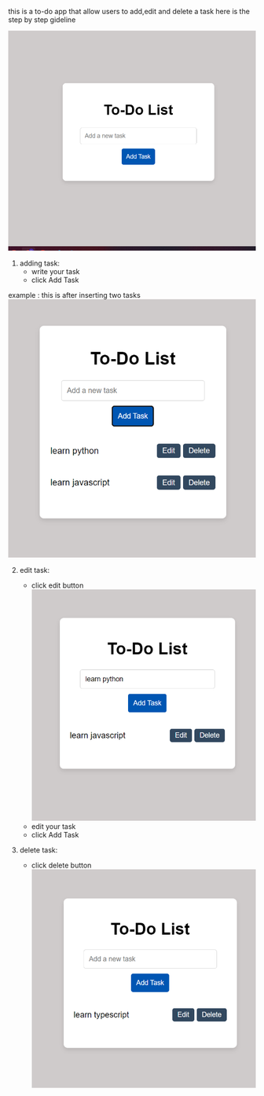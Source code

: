 this is a to-do app that allow users to add,edit and delete a task
here is the step by step gideline

![alt text](image.png)
1) adding task: 
     - write your task 
     - click Add Task

example :
this is after inserting two tasks
![alt text](image-1.png)


2) edit task:
    - click edit button
    ![alt text](image-2.png)
    - edit your task
    - click Add Task

3) delete task:
    - click delete button
    ![alt text](image-3.png)

